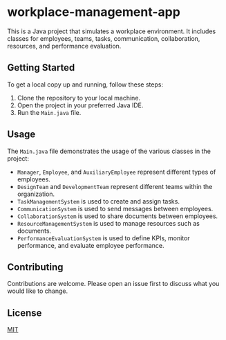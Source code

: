 # workplace-management-app

This is a Java project that simulates a workplace environment. It includes classes for employees, teams, tasks, communication, collaboration, resources, and performance evaluation.

## Getting Started

To get a local copy up and running, follow these steps:

1. Clone the repository to your local machine.
2. Open the project in your preferred Java IDE.
3. Run the `Main.java` file.

## Usage

The `Main.java` file demonstrates the usage of the various classes in the project:

- `Manager`, `Employee`, and `AuxiliaryEmployee` represent different types of employees.
- `DesignTeam` and `DevelopmentTeam` represent different teams within the organization.
- `TaskManagementSystem` is used to create and assign tasks.
- `CommunicationSystem` is used to send messages between employees.
- `CollaborationSystem` is used to share documents between employees.
- `ResourceManagementSystem` is used to manage resources such as documents.
- `PerformanceEvaluationSystem` is used to define KPIs, monitor performance, and evaluate employee performance.

## Contributing

Contributions are welcome. Please open an issue first to discuss what you would like to change.

## License

[MIT](https://choosealicense.com/licenses/mit/)